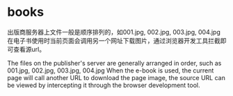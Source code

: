# books
出版商服务器上文件一般是顺序排列的，如001.jpg, 002.jpg, 003.jpg, 004.jpg
在电子书使用时当前页面会调用另一个网址下载图片，通过浏览器开发工具拦截即可查看源url。

The files on the publisher's server are generally arranged in order, such as 001.jpg, 002.jpg, 003.jpg, 004.jpg
When the e-book is used, the current page will call another URL to download the page image, the source URL can be viewed by intercepting it through the browser development tool.
